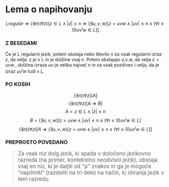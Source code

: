 # Lema o napihovanju

$$L regular \Rightarrow (\exists n)(\forall z) [z \in L  \land |z| \geq n \Rightarrow (\exists u,v,w)[z=uvw \land |uv| \leq n \land (\forall i \geq 0)u v^i w \in L]]$$

### Z BESEDAMI

Če je $L$ regularni jezik, potem obstaja neko število $n$ za vsak regularni izraz $z$, da velja: z je v L in je dolžine vsaj n. Potem obstajajo u,v,w, da velja $z=uvw$ , dolžina izraza $uv$ je velika največ n in za vsak pozitiven i velja, da je izraz $uv^iw$ tudi v L.

### PO KOSIH

$$(\exists n)(\forall z) [A]$$
$$(\exists n)(\forall z) [A \Rightarrow B]$$
$$A = z \in L  \land |z| \geq n$$
$$B = (\exists u,v,w)[z=uvw \land |uv| \leq n \land (\forall i \leq 0)u v^i w \in L]$$
$$(\exists n)(\forall z) [A \Rightarrow (\exists u,v,w)[z=uvw \land |uv| \leq n \land (\forall i \geq 0)u v^i w \in L]]$$

### PREPROSTO POVEDANO

> <big>Za vsak niz dolg jezik, ki spada v določeno jezikovno razreda (na primer, kontekstno neodvisni jezik), obstaja vsaj en niz, ki je daljši od "p" znakov in ga je mogoče "napihniti" (razdeliti na tri dele) na način, ki ohranja jezik v tem razredu.</big>
